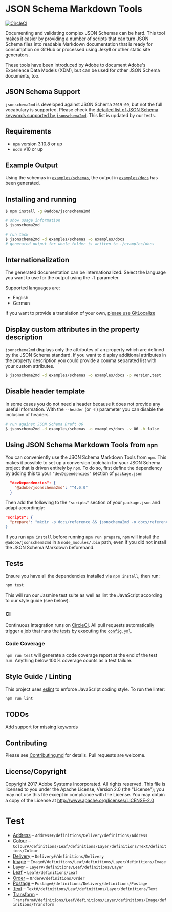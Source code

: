 # JSON Schema Markdown Tools

[![CircleCI](https://circleci.com/gh/adobe/jsonschema2md.svg?style=svg)](https://circleci.com/gh/adobe/jsonschema2md)

Documenting and validating complex JSON Schemas can be hard. This tool makes it easier by providing a number of scripts that can turn JSON Schema files into readable Markdown documentation that is ready for consumption on GitHub or processed using Jekyll or other static site generators.

These tools have been introduced by Adobe to document Adobe's Experience Data Models (XDM), but can be used for other JSON Schema documents, too.

## JSON Schema Support

`jsonschema2md` is developed against JSON Schema `2019-09`, but not the full vocabulary is supported. Please check the [detailed list of JSON Schema keywords supported by `jsonschema2md`](schemasupport.md). This list is updated by our tests.

## Requirements

- `npm` version 3.10.8 or up
- `node` v10 or up

## Example Output

Using the schemas in [`examples/schemas`](examples/schemas), the output in [`examples/docs`](examples/docs) has been generated.

## Installing and running

```bash
$ npm install -g @adobe/jsonschema2md

# show usage information
$ jsonschema2md

# run task
$ jsonschema2md -d examples/schemas -o examples/docs
# generated output for whole folder is written to ./examples/docs
```

## Internationalization

The generated documentation can be internationalized. Select the language you want to use for the output using the `-l` parameter.

Supported languages are:
- English
- German

If you want to provide a translation of your own, [please use GitLocalize](https://gitlocalize.com/repo/3622)

## Display custom attributes in the property description
`jsonschema2md` displays only the attributes of an property which are defined by the JSON Schema standard. If you want to display additional attributes in the property description you could provide a comma separated list with your custom attributes.

```bash
$ jsonschema2md -d examples/schemas -o examples/docs -p version,test
```

## Disable header template
In some cases you do not need a header because it does not provide any useful information. With the `--header` (or `-h`) parameter you can disable the inclusion of headers.

```bash
# run against JSON Schema Draft 06
$ jsonschema2md -d examples/schemas -o examples/docs -v 06 -h false
```

## Using JSON Schema Markdown Tools from `npm`

You can conveniently use the JSON Schema Markdown Tools from `npm`. This makes it possible to set up a conversion toolchain for your JSON Schema project that is driven entirely by `npm`. To do so, first define the dependency by adding this to your `"devDependencies"` section of `package.json`

```json
  "devDependencies": {
    "@adobe/jsonschema2md": "^4.0.0"
  }
```

Then add the following to the `"scripts"` section of your `package.json` and adapt accordingly:

```json
"scripts": {
  "prepare": "mkdir -p docs/reference && jsonschema2md -o docs/reference -d schemas/draft-04
}
```

If you run `npm install` before running `npm run prepare`, `npm` will install the `@adobe/jsonschema2md` in a `node_modules/.bin` path, even if you did not install the JSON Schema Markdown beforehand.

## Tests

Ensure you have all the dependencies installed via `npm install`, then run:

```bash
npm test
```

This will run our Jasmine test suite as well as lint the JavaScript according to our style guide (see below).

### CI

Continuous integration runs on [CircleCI](https://circleci.com/gh/adobe/jsonschema2md). 
All pull requests automatically trigger a job that runs the [tests](#tests) by executing the [`config.yml`](.circleci/config.yml). 

### Code Coverage

`npm run test` will generate a code coverage report at the end of the test run. Anything below 100% coverage counts as a test failure.

## Style Guide / Linting

This project uses [eslint](https://eslint.org) to enforce JavaScript coding style. To run the linter:

```bash
npm run lint
```

## TODOs

Add support for [missing keywords](schemasupport.md)

## Contributing

Please see [Contributing.md](Contributing.md) for details. Pull requests are welcome.

## License/Copyright

Copyright 2017 Adobe Systems Incorporated. All rights reserved.
This file is licensed to you under the Apache License, Version 2.0 (the "License");
you may not use this file except in compliance with the License. You may obtain a copy
of the License at http://www.apache.org/licenses/LICENSE-2.0

# Test

-   [Address](./manifest-definitions-delivery-definitions-address.md) – `Address#/definitions/Delivery/definitions/Address`
-   [Colour](./manifest-definitions-leaf-definitions-layer-definitions-text-definitions-colour.md) – `Colour#/definitions/Leaf/definitions/Layer/definitions/Text/definitions/Colour`
-   [Delivery](./manifest-definitions-delivery.md) – `Delivery#/definitions/Delivery`
-   [Image](./manifest-definitions-leaf-definitions-layer-definitions-image.md) – `Image#/definitions/Leaf/definitions/Layer/definitions/Image`
-   [Layer](./manifest-definitions-leaf-definitions-layer.md) – `Layer#/definitions/Leaf/definitions/Layer`
-   [Leaf](./manifest-definitions-leaf.md "A Leaf describes the contained section of the product (i") – `Leaf#/definitions/Leaf`
-   [Order](./manifest-definitions-order.md "Order contains info about what and ahoy many of the products the user has created") – `Order#/definitions/Order`
-   [Postage](./manifest-definitions-delivery-definitions-postage.md) – `Postage#/definitions/Delivery/definitions/Postage`
-   [Text](./manifest-definitions-leaf-definitions-layer-definitions-text.md) – `Text#/definitions/Leaf/definitions/Layer/definitions/Text`
-   [Transform](./manifest-definitions-leaf-definitions-layer-definitions-image-definitions-transform.md "The Transform applied to an object") – `Transform#/definitions/Leaf/definitions/Layer/definitions/Image/definitions/Transform`

